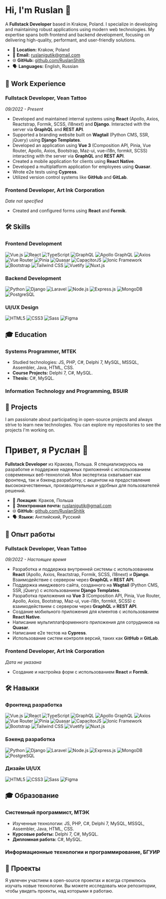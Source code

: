 # Hi, I'm Ruslan 👋

A **Fullstack Developer** based in Krakow, Poland. I specialize in developing and maintaining robust applications using modern web technologies. My expertise spans both frontend and backend development, focusing on delivering high-quality, performant, and user-friendly solutions.

- 📍 **Location:** Krakow, Poland
- 📧 **Email:** [ruslanjgutik@gmail.com](mailto:ruslanjgutik@gmail.com)
- 🌐 **GitHub:** [github.com/RuslanShitik](https://github.com/RuslanShitik)
- 🗣 **Languages:** English, Russian

## 💼 Work Experience

### Fullstack Developer, Vean Tattoo
*09/2022 - Present*

- Developed and maintained internal systems using **React** (Apollo, Axios, Reactstrap, Formik, SCSS, i18next) and **Django**. Interacted with the server via **GraphQL** and **REST API**.
- Supported a branding website built on **Wagtail** (Python CMS, SSR, jQuery) using **Django Templates**.
- Developed an application using **Vue 3** (Composition API, Pinia, Vue Router, Apollo, Axios, Bootstrap, Maz-ui, vue-i18n, formkit, SCSS) interacting with the server via **GraphQL** and **REST API**.
- Created a mobile application for clients using **React Native**.
- Developed a multiplatform application for employees using **Quasar**.
- Wrote e2e tests using **Cypress**.
- Utilized version control systems like **GitHub** and **GitLab**.

### Frontend Developer, Art Ink Corporation
*Date not specified*

- Created and configured forms using **React** and **Formik**.

## 🛠 Skills

### Frontend Development
![Vue.js](https://img.shields.io/badge/Vue.js-35495E?style=for-the-badge&logo=vue.js&logoColor=4FC08D)
![React](https://img.shields.io/badge/React-20232A?style=for-the-badge&logo=react&logoColor=61DAFB)
![TypeScript](https://img.shields.io/badge/TypeScript-007ACC?style=for-the-badge&logo=typescript&logoColor=white)
![GraphQL](https://img.shields.io/badge/GraphQL-E10098?style=for-the-badge&logo=graphql&logoColor=white)
![Apollo GraphQL](https://img.shields.io/badge/Apollo%20GraphQL-311C87?style=for-the-badge&logo=apollo-graphql&logoColor=white)
![Axios](https://img.shields.io/badge/Axios-5A29E4?style=for-the-badge&logo=axios&logoColor=white)
![Vue Router](https://img.shields.io/badge/Vue_Router-35495E?style=for-the-badge&logo=vue-router&logoColor=4FC08D)
![Pinia](https://img.shields.io/badge/Pinia-2C3E50?style=for-the-badge&logo=pinia&logoColor=yellow)
![Quasar](https://img.shields.io/badge/Quasar-1976D2?style=for-the-badge&logo=quasar&logoColor=white)
![CapacitorJS](https://img.shields.io/badge/CapacitorJS-1195F5?style=for-the-badge&logo=capacitor&logoColor=white)
![Ionic Framework](https://img.shields.io/badge/Ionic%20Framework-3880FF?style=for-the-badge&logo=ionic&logoColor=white)
![Bootstrap](https://img.shields.io/badge/Bootstrap-563D7C?style=for-the-badge&logo=bootstrap&logoColor=white)
![Tailwind CSS](https://img.shields.io/badge/Tailwind_CSS-38B2AC?style=for-the-badge&logo=tailwind-css&logoColor=white)
![Vuetify](https://img.shields.io/badge/Vuetify-1867C0?style=for-the-badge&logo=vuetify&logoColor=white)
![Nuxt.js](https://img.shields.io/badge/Nuxt.js-00C58E?style=for-the-badge&logo=nuxt.js&logoColor=white)

### Backend Development
![Python](https://img.shields.io/badge/Python-3776AB?style=for-the-badge&logo=python&logoColor=white)
![Django](https://img.shields.io/badge/Django-092E20?style=for-the-badge&logo=django&logoColor=white)
![Laravel](https://img.shields.io/badge/Laravel-FF2D20?style=for-the-badge&logo=laravel&logoColor=white)
![Node.js](https://img.shields.io/badge/Node.js-339933?style=for-the-badge&logo=nodedotjs&logoColor=white)
![Express.js](https://img.shields.io/badge/Express.js-000000?style=for-the-badge&logo=express&logoColor=white)
![MongoDB](https://img.shields.io/badge/MongoDB-47A248?style=for-the-badge&logo=mongodb&logoColor=white)
![PostgreSQL](https://img.shields.io/badge/PostgreSQL-336791?style=for-the-badge&logo=postgresql&logoColor=white)

### UI/UX Design
![HTML5](https://img.shields.io/badge/HTML5-E34F26?style=for-the-badge&logo=html5&logoColor=white)
![CSS3](https://img.shields.io/badge/CSS3-1572B6?style=for-the-badge&logo=css3&logoColor=white)
![Sass](https://img.shields.io/badge/Sass-CC6699?style=for-the-badge&logo=sass&logoColor=white)
![Figma](https://img.shields.io/badge/Figma-F24E1E?style=for-the-badge&logo=figma&logoColor=white)

## 🎓 Education

### Systems Programmer, MTEK
- Studied technologies: JS, PHP, C#, Delphi 7, MySQL, MSSQL, Assembler, Java, HTML, CSS.
- **Course Projects:** Delphi 7, C#, MySQL.
- **Thesis:** C#, MySQL.

### Information Technology and Programming, BSUIR

## 🚀 Projects

I am passionate about participating in open-source projects and always strive to learn new technologies. You can explore my repositories to see the projects I'm working on.



# Привет, я Руслан 👋

**Fullstack Developer** из Кракова, Польша. Я специализируюсь на разработке и поддержке надежных приложений с использованием современных веб-технологий. Моя экспертиза охватывает как фронтенд, так и бэкенд разработку, с акцентом на предоставление высококачественных, производительных и удобных для пользователей решений.

- 📍 **Локация:** Краков, Польша
- 📧 **Электронная почта:** [ruslanjgutik@gmail.com](mailto:ruslanjgutik@gmail.com)
- 🌐 **GitHub:** [github.com/RuslanShitik](https://github.com/RuslanShitik)
- 🗣 **Языки:** Английский, Русский

## 💼 Опыт работы

### Fullstack Developer, Vean Tattoo
*09/2022 - Настоящее время*

- Разработка и поддержка внутренней системы с использованием **React** (Apollo, Axios, Reactstrap, Formik, SCSS, i18next) и **Django**. Взаимодействие с сервером через **GraphQL** и **REST API**.
- Поддержка имиджевого сайта, созданного на **Wagtail** (Python CMS, SSR, jQuery) с использованием **Django Templates**.
- Разработка приложения на **Vue 3** (Composition API, Pinia, Vue Router, Apollo, Axios, Bootstrap, Maz-ui, vue-i18n, formkit, SCSS) с взаимодействием с сервером через **GraphQL** и **REST API**.
- Создание мобильного приложения для клиентов с использованием **React Native**.
- Написание мультиплатформенного приложения для сотрудников на **Quasar**.
- Написание e2e тестов на **Cypress**.
- Использование систем контроля версий, таких как **GitHub** и **GitLab**.

### Frontend Developer, Art Ink Corporation
*Дата не указана*

- Создание и настройка форм с использованием **React** и **Formik**.

## 🛠 Навыки

### Фронтенд разработка
![Vue.js](https://img.shields.io/badge/Vue.js-35495E?style=for-the-badge&logo=vue.js&logoColor=4FC08D)
![React](https://img.shields.io/badge/React-20232A?style=for-the-badge&logo=react&logoColor=61DAFB)
![TypeScript](https://img.shields.io/badge/TypeScript-007ACC?style=for-the-badge&logo=typescript&logoColor=white)
![GraphQL](https://img.shields.io/badge/GraphQL-E10098?style=for-the-badge&logo=graphql&logoColor=white)
![Apollo GraphQL](https://img.shields.io/badge/Apollo%20GraphQL-311C87?style=for-the-badge&logo=apollo-graphql&logoColor=white)
![Axios](https://img.shields.io/badge/Axios-5A29E4?style=for-the-badge&logo=axios&logoColor=white)
![Vue Router](https://img.shields.io/badge/Vue_Router-35495E?style=for-the-badge&logo=vue-router&logoColor=4FC08D)
![Pinia](https://img.shields.io/badge/Pinia-2C3E50?style=for-the-badge&logo=pinia&logoColor=yellow)
![Quasar](https://img.shields.io/badge/Quasar-1976D2?style=for-the-badge&logo=quasar&logoColor=white)
![CapacitorJS](https://img.shields.io/badge/CapacitorJS-1195F5?style=for-the-badge&logo=capacitor&logoColor=white)
![Ionic Framework](https://img.shields.io/badge/Ionic%20Framework-3880FF?style=for-the-badge&logo=ionic&logoColor=white)
![Bootstrap](https://img.shields.io/badge/Bootstrap-563D7C?style=for-the-badge&logo=bootstrap&logoColor=white)
![Tailwind CSS](https://img.shields.io/badge/Tailwind_CSS-38B2AC?style=for-the-badge&logo=tailwind-css&logoColor=white)
![Vuetify](https://img.shields.io/badge/Vuetify-1867C0?style=for-the-badge&logo=vuetify&logoColor=white)
![Nuxt.js](https://img.shields.io/badge/Nuxt.js-00C58E?style=for-the-badge&logo=nuxt.js&logoColor=white)

### Бэкенд разработка
![Python](https://img.shields.io/badge/Python-3776AB?style=for-the-badge&logo=python&logoColor=white)
![Django](https://img.shields.io/badge/Django-092E20?style=for-the-badge&logo=django&logoColor=white)
![Laravel](https://img.shields.io/badge/Laravel-FF2D20?style=for-the-badge&logo=laravel&logoColor=white)
![Node.js](https://img.shields.io/badge/Node.js-339933?style=for-the-badge&logo=nodedotjs&logoColor=white)
![Express.js](https://img.shields.io/badge/Express.js-000000?style=for-the-badge&logo=express&logoColor=white)
![MongoDB](https://img.shields.io/badge/MongoDB-47A248?style=for-the-badge&logo=mongodb&logoColor=white)
![PostgreSQL](https://img.shields.io/badge/PostgreSQL-336791?style=for-the-badge&logo=postgresql&logoColor=white)

### Дизайн UI/UX
![HTML5](https://img.shields.io/badge/HTML5-E34F26?style=for-the-badge&logo=html5&logoColor=white)
![CSS3](https://img.shields.io/badge/CSS3-1572B6?style=for-the-badge&logo=css3&logoColor=white)
![Sass](https://img.shields.io/badge/Sass-CC6699?style=for-the-badge&logo=sass&logoColor=white)
![Figma](https://img.shields.io/badge/Figma-F24E1E?style=for-the-badge&logo=figma&logoColor=white)

## 🎓 Образование

### Системный программист, МТЭК
- Изученные технологии: JS, PHP, C#, Delphi 7, MySQL, MSSQL, Assembler, Java, HTML, CSS.
- **Курсовые работы:** Delphi 7, C#, MySQL.
- **Дипломная работа:** C#, MySQL.

### Информационные технологии и программирование, БГУИР

## 🚀 Проекты

Я увлечен участием в open-source проектах и всегда стремлюсь изучать новые технологии. Вы можете исследовать мои репозитории, чтобы увидеть проекты, над которыми я работаю.

